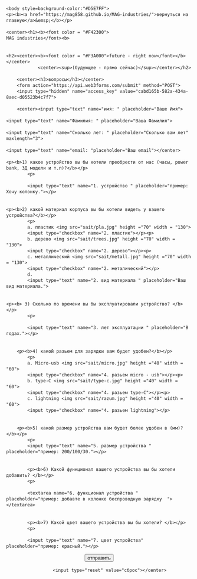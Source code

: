 
<html>
	<head>
	<title>MAG industries</title>
	<meta name="Glushnev Mikhail Alekseevich">
	<meta countent ="The site of the company MAG industries">
	<meta name="Keyboards" content="sait, MAG industries, interesting, tehnology, content, startup, 3d printer, arduino, code, knowledge, machine, auto, car, arduino, HTML, python, C++, sport">	
	</head>
	
    <body style=background-color:"#D5E7FF">
    <p><b><a href="https://mag858.github.io/MAG-industries/">вернуться на главную</a>&emsp;</b></p>
    
    <center><h1><b><font color = "#F42300">
    MAG industries</font><b>
    
    
    <h2><center><b><font color = "#F3A000">future - right now</font></b></center>
				<center><sup>(будующее - прямо сейчас)</sup></center></h2>
				
		<center><h3>вопросы</h3></center>
		<form action="https://api.web3forms.com/submit" method="POST">
		<input type="hidden" name="access_key" value="cabd165b-582a-434a-8aec-d05523b4c7f7">
		
		<center><input type="text" name="имя: " placeholder="Ваше Имя">
	
	<input type="text" name="Фамилия: " placeholder="Ваша Фамилия"> 
	
	<input type="text" name="Сколько лет: " placeholder="Сколько вам лет" maxlength="3">
	
	<input type="text" name="email: "placeholder="Ваш email"></center>
	
	<p><b>1) какое устройство вы бы хотели преобрести от нас (часы, power bank, 3Д модели и т.п)?</b></p>
			<p>
			
			<input type="text" name="1. устройство " placeholder="пример: Хочу колонку."></p>
    
    
    <p><b>2) какой материал корпуса вы бы хотели видеть у вашего устройства?</b></p>
			<p>
			a. пластик <img src="sait/pla.jpg" height ="70" width = "130">
			<input type="checkbox" name="2. пластик"></p><p>
			b. дерево <img src="sait/trees.jpg" height ="70" width = "130">
			<input type="checkbox" name="2. дерево"></p><p>
			c. металлический <img src="sait/metall.jpg" height ="70" width = "130">
			<input type="checkbox" name="2. металический"></p>
            d. 
			<input type="text" name="2. вид материала " placeholder="Ваш вид материала.">
    
    
    <p><b> 3) Сколько по времени вы бы эксплуатировали устройство? </b></p>
			<p>
			 
			<input type="text" name="3. лет эксплуатации " placeholder="В годах."></p>
			
			
		<p><b>4) какой разьем для зарядки вам будет удобен?</b></p>
			<p>
			a. Micro-usb <img src="sait/micro.jpg" height ="40" width = "60">
			<input type="checkbox" name="4. разьем micro - usb"></p><p>
			b. type-C <img src="sait/type-c.jpg" height ="40" width = "60">
			<input type="checkbox" name="4. разьем type-C"></p><p>
			c. lightning <img src="sait/razum.jpg" height ="40" width = "60">
			<input type="checkbox" name="4. разьем lightning"></p>
			
			
		<p><b>5) какой размер устройства вам будет более удобен в (мм)?</b></p>
			<p>
			<input type="text" name="5. размер устройства " placeholder="пример: 200/100/30."></p>	
			
			
			<p><b>6) Какой функционал вашего устройства вы бы хотели добавить? </b></p>
			<p>
				
            <textarea name="6. функционал устройства " placeholder="пример: добавте в колонке беспроводную зарядку  "></textarea>
            
            
            <p><b>7) Какой цвет вашего устройства вы бы хотели? </b></p>
			<p>
				
            <input type="text" name="7. цвет устройства" placeholder="пример: красный."></p>	
            
            
    
  <center><input type="submit" value="отправить" class="btn" name="send">
			
			<input type="reset" value="сброс"></center>
			
